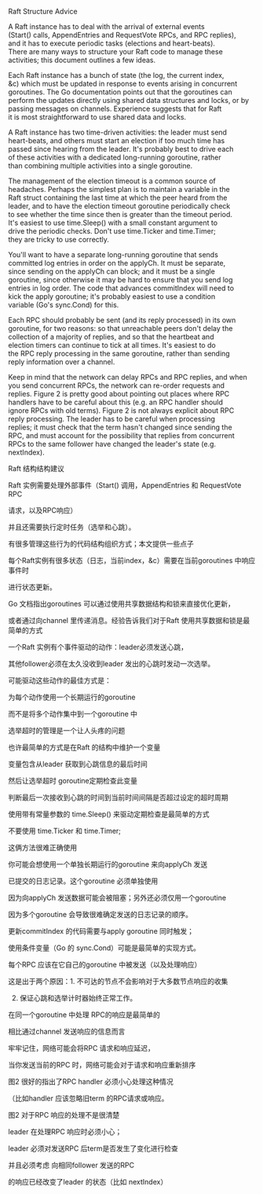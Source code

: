 Raft Structure Advice                                                   

A Raft instance has to deal with the arrival of external events         
(Start() calls, AppendEntries and RequestVote RPCs, and RPC replies),   
and it has to execute periodic tasks (elections and heart-beats).       
There are many ways to structure your Raft code to manage these         
activities; this document outlines a few ideas.

Each Raft instance has a bunch of state (the log, the current index,    
&c) which must be updated in response to events arising in concurrent   
goroutines. The Go documentation points out that the goroutines can     
perform the updates directly using shared data structures and locks,
or by passing messages on channels. Experience suggests that for Raft   
it is most straightforward to use shared data and locks.

A Raft instance has two time-driven activities: the leader must send    
heart-beats, and others must start an election if too much time has     
passed since hearing from the leader. It's probably best to drive each  
of these activities with a dedicated long-running goroutine, rather     
than combining multiple activities into a single goroutine.             

The management of the election timeout is a common source of            
headaches. Perhaps the simplest plan is to maintain a variable in the   
Raft struct containing the last time at which the peer heard from the   
leader, and to have the election timeout goroutine periodically check   
to see whether the time since then is greater than the timeout period.  
It's easiest to use time.Sleep() with a small constant argument to      
drive the periodic checks. Don't use time.Ticker and time.Timer;        
they are tricky to use correctly.                                       

You'll want to have a separate long-running goroutine that sends        
committed log entries in order on the applyCh. It must be separate,     
since sending on the applyCh can block; and it must be a single         
goroutine, since otherwise it may be hard to ensure that you send log   
entries in log order. The code that advances commitIndex will need to   
kick the apply goroutine; it's probably easiest to use a condition      
variable (Go's sync.Cond) for this.

Each RPC should probably be sent (and its reply processed) in its own   
goroutine, for two reasons: so that unreachable peers don't delay the   
collection of a majority of replies, and so that the heartbeat and      
election timers can continue to tick at all times. It's easiest to do   
the RPC reply processing in the same goroutine, rather than sending     
reply information over a channel.

Keep in mind that the network can delay RPCs and RPC replies, and when  
you send concurrent RPCs, the network can re-order requests and         
replies. Figure 2 is pretty good about pointing out places where RPC    
handlers have to be careful about this (e.g. an RPC handler should      
ignore RPCs with old terms). Figure 2 is not always explicit about RPC  
reply processing. The leader has to be careful when processing          
replies; it must check that the term hasn't changed since sending the   
RPC, and must account for the possibility that replies from concurrent  
RPCs to the same follower have changed the leader's state (e.g.         
nextIndex).


Raft 结构结构建议

Raft 实例需要处理外部事件（Start() 调用，AppendEntries 和 RequestVote RPC

请求，以及RPC响应）

并且还需要执行定时任务（选举和心跳）。

有很多管理这些行为的代码结构组织方式；本文提供一些点子

每个Raft实例有很多状态（日志，当前index，&c）需要在当前goroutines 中响应事件时

进行状态更新。

Go 文档指出goroutines 可以通过使用共享数据结构和锁来直接优化更新，

或者通过向channel 里传递消息。经验告诉我们对于Raft 使用共享数据和锁是最简单的方式

一个Raft 实例有个事件驱动的动作：leader必须发送心跳，

其他follower必须在太久没收到leader 发出的心跳时发动一次选举。

可能驱动这些动作的最佳方式是：

为每个动作使用一个长期运行的goroutine

而不是将多个动作集中到一个goroutine 中

选举超时的管理是一个让人头疼的问题

也许最简单的方式是在Raft 的结构中维护一个变量

变量包含从leader 获取到心跳信息的最后时间

然后让选举超时 goroutine定期检查此变量

判断最后一次接收到心跳的时间到当前时间间隔是否超过设定的超时周期

使用带有常量参数的 time.Sleep() 来驱动定期检查是最简单的方式

不要使用 time.Ticker 和 time.Timer;

这俩方法很难正确使用

你可能会想使用一个单独长期运行的goroutine 来向applyCh 发送

已提交的日志记录。这个goroutine 必须单独使用

因为向applyCh 发送数据可能会被阻塞；另外还必须仅用一个goroutine

因为多个goroutine 会导致很难确定发送的日志记录的顺序。

更新commitIndex 的代码需要与apply goroutine 同时触发；

使用条件变量（Go 的 sync.Cond）可能是最简单的实现方式。

每个RPC 应该在它自己的goroutine 中被发送（以及处理响应）

这是出于两个原因：1. 不可达的节点不会影响对于大多数节点响应的收集

2. 保证心跳和选举计时器始终正常工作。

在同一个goroutine 中处理 RPC的响应是最简单的

相比通过channel 发送响应的信息而言

牢牢记住，网络可能会将RPC 请求和响应延迟，

当你发送当前的RPC 时，网络可能会对于请求和响应重新排序

图2 很好的指出了RPC handler 必须小心处理这种情况

（比如handler 应该忽略旧term 的RPC请求或响应。

图2 对于RPC 响应的处理不是很清楚

leader 在处理RPC 响应时必须小心；

leader 必须对发送RPC 后term是否发生了变化进行检查

并且必须考虑 向相同follower 发送的RPC

的响应已经改变了leader 的状态（比如 nextIndex）